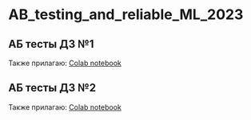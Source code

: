# AB_testing_and_reliable_ML_2023
## АБ тесты ДЗ №1  
Также прилагаю: [Colab notebook](https://colab.research.google.com/drive/13DYkE2G7m1NQnzEOXvYTM_qIjzqUI9a2?usp=sharing)
## АБ тесты ДЗ №2
Также прилагаю: [Colab notebook](https://colab.research.google.com/drive/1gJoAd4UjGfwKKQi3tAr4IJUfzzH4SH4I?usp=sharing)
